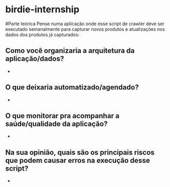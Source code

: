 # birdie-internship
#Parte teórica
Pense numa aplicação onde esse script de crawler deve ser executado semanalmente para capturar novos produtos e atualizações nos dados dos produtos já capturados:

## Como você organizaria a arquitetura da aplicação/dados?
  -
## O que deixaria automatizado/agendado?
  -
## O que monitorar pra acompanhar a saúde/qualidade da aplicação?
  -
## Na sua opinião, quais são os principais riscos que podem causar erros na execução desse script?
  -
